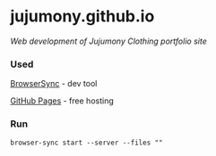 # jujumony.github.io

_Web development of Jujumony Clothing portfolio site_

### Used

[BrowserSync](https://browsersync.io) - dev tool

[GitHub Pages](https://pages.github.com) - free hosting

### Run

`browser-sync start --server --files ""`
